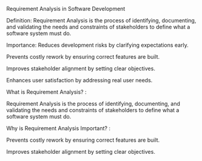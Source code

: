Requirement Analysis in Software Development

Definition: 
Requirement Analysis is the process of identifying, documenting, and validating the needs and constraints of stakeholders to define what a software system must do.

Importance: 
Reduces development risks by clarifying expectations early.

Prevents costly rework by ensuring correct features are built.

Improves stakeholder alignment by setting clear objectives.

Enhances user satisfaction by addressing real user needs.

What is Requirement Analysis?  :

Requirement Analysis is the process of identifying, documenting, and validating the needs and constraints of stakeholders to define what a software system must do.

Why is Requirement Analysis Important? :

Prevents costly rework by ensuring correct features are built.

Improves stakeholder alignment by setting clear objectives.
